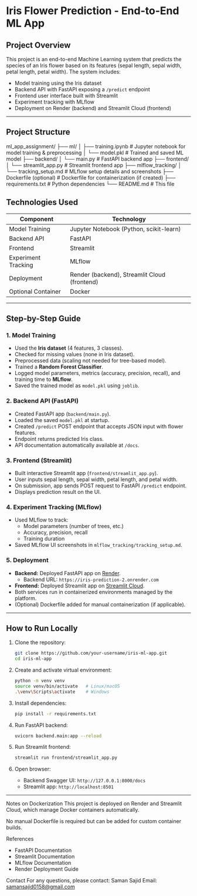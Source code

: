 # Iris Flower Prediction - End-to-End ML App

## Project Overview

This project is an end-to-end Machine Learning system that predicts the species of an Iris flower based on its features (sepal length, sepal width, petal length, petal width). The system includes:

- Model training using the Iris dataset
- Backend API with FastAPI exposing a `/predict` endpoint
- Frontend user interface built with Streamlit
- Experiment tracking with MLflow
- Deployment on Render (backend) and Streamlit Cloud (frontend)

---

## Project Structure

ml_app_assignment/
├── ml/
│ ├── training.ipynb # Jupyter notebook for model training & preprocessing
│ └── model.pkl # Trained and saved ML model
├── backend/
│ └── main.py # FastAPI backend app
├── frontend/
│ └── streamlit_app.py # Streamlit frontend app
├── mlflow_tracking/
│ └── tracking_setup.md # MLflow setup details and screenshots
├── Dockerfile (optional) # Dockerfile for containerization (if created)
├── requirements.txt # Python dependencies
└── README.md # This file

## Technologies Used

| Component           | Technology         |
|---------------------|--------------------|
| Model Training      | Jupyter Notebook (Python, scikit-learn) |
| Backend API         | FastAPI            |
| Frontend            | Streamlit          |
| Experiment Tracking | MLflow             |
| Deployment          | Render (backend), Streamlit Cloud (frontend) |
| Optional Container  | Docker             |

---

## Step-by-Step Guide

### 1. Model Training

- Used the **Iris dataset** (4 features, 3 classes).
- Checked for missing values (none in Iris dataset).
- Preprocessed data (scaling not needed for tree-based model).
- Trained a **Random Forest Classifier**.
- Logged model parameters, metrics (accuracy, precision, recall), and training time to **MLflow**.
- Saved the trained model as `model.pkl` using `joblib`.

### 2. Backend API (FastAPI)

- Created FastAPI app (`backend/main.py`).
- Loaded the saved `model.pkl` at startup.
- Created `/predict` POST endpoint that accepts JSON input with flower features.
- Endpoint returns predicted Iris class.
- API documentation automatically available at `/docs`.

### 3. Frontend (Streamlit)

- Built interactive Streamlit app (`frontend/streamlit_app.py`).
- User inputs sepal length, sepal width, petal length, and petal width.
- On submission, app sends POST request to FastAPI `/predict` endpoint.
- Displays prediction result on the UI.

### 4. Experiment Tracking (MLflow)

- Used MLflow to track:
  - Model parameters (number of trees, etc.)
  - Accuracy, precision, recall
  - Training duration
- Saved MLflow UI screenshots in `mlflow_tracking/tracking_setup.md`.

### 5. Deployment

- **Backend:** Deployed FastAPI app on [Render](https://render.com).
  - Backend URL: `https://iris-prediction-2.onrender.com`
- **Frontend:** Deployed Streamlit app on [Streamlit Cloud](https://streamlit.io/cloud).
- Both services run in containerized environments managed by the platform.
- (Optional) Dockerfile added for manual containerization (if applicable).

---

## How to Run Locally

1. Clone the repository:
    ```bash
    git clone https://github.com/your-username/iris-ml-app.git
    cd iris-ml-app
    ```

2. Create and activate virtual environment:
    ```bash
    python -m venv venv
    source venv/bin/activate   # Linux/macOS
    .\venv\Scripts\activate    # Windows
    ```

3. Install dependencies:
    ```bash
    pip install -r requirements.txt
    ```

4. Run FastAPI backend:
    ```bash
    uvicorn backend.main:app --reload
    ```

5. Run Streamlit frontend:
    ```bash
    streamlit run frontend/streamlit_app.py
    ```

6. Open browser:
    - Backend Swagger UI: `http://127.0.0.1:8000/docs`
    - Streamlit app: `http://localhost:8501`

---

Notes on Dockerization
This project is deployed on Render and Streamlit Cloud, which manage Docker containers automatically.

No manual Dockerfile is required but can be added for custom container builds.

References
- FastAPI Documentation
- Streamlit Documentation
- MLflow Documentation
- Render Deployment Guide

Contact
For any questions, please contact:
Saman Sajid
Email: samansajid0158@gmail.com


